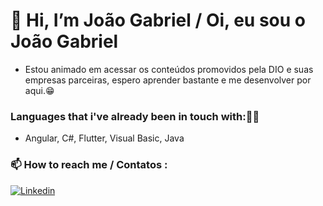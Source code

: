 # 👋 Hi, I’m João Gabriel / Oi, eu sou o João Gabriel

- Estou animado em acessar os conteúdos promovidos pela DIO e suas empresas parceiras, espero aprender bastante e me desenvolver por aqui.😁
  
### Languages that i've already been in touch with:🧑‍💻

- Angular, C#, Flutter, Visual Basic, Java

### 📫 How to reach me / Contatos : 
     
[![Linkedin](https://img.shields.io/badge/linkedin-46a2f1.svg?&amp;style=for-the-badge&amp;logo=linkedin&amp;logoColor=white)](https://www.linkedin.com/in/joaoteodoro16/) 
